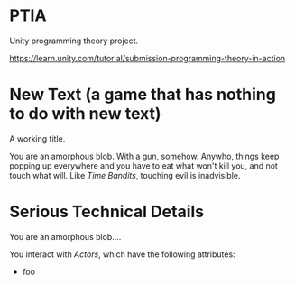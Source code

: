 # PTIA

Unity programming theory project.

https://learn.unity.com/tutorial/submission-programming-theory-in-action

# New Text (a game that has nothing to do with new text)

A working title.

You are an amorphous blob. With a gun, somehow. Anywho, things keep popping up everywhere and you have to eat what won't kill you, and not touch what will. Like _Time Bandits_, touching evil is inadvisible.

# Serious Technical Details

You are an amorphous blob....

You interact with _Actors_, which have the following attributes:
* foo
